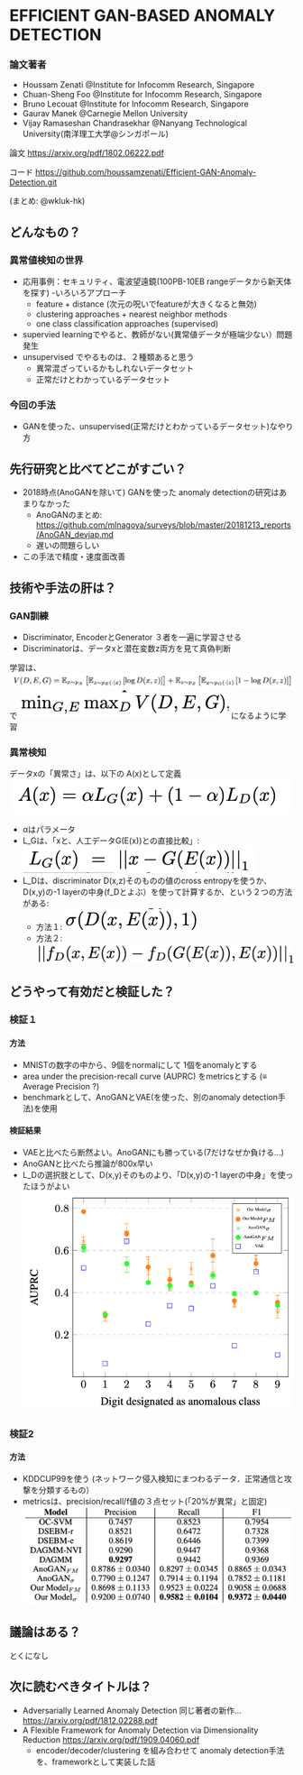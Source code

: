 # EFFICIENT GAN-BASED ANOMALY DETECTION
 
### 論文著者
- Houssam Zenati @Institute for Infocomm Research, Singapore
- Chuan-Sheng Foo @Institute for Infocomm Research, Singapore
- Bruno Lecouat @Institute for Infocomm Research, Singapore
- Gaurav Manek @Carnegie Mellon University
- Vijay Ramaseshan Chandrasekhar @Nanyang Technological University(南洋理工大学@シンガポール)

論文
<https://arxiv.org/pdf/1802.06222.pdf>

コード
<https://github.com/houssamzenati/Efficient-GAN-Anomaly-Detection.git>

(まとめ: @wkluk-hk)

## どんなもの？
### 異常値検知の世界
- 応用事例：セキュリティ、電波望遠鏡(100PB-10EB rangeデータから新天体を探す)
-いろいろアプローチ
	- feature + distance (次元の呪いでfeatureが大きくなると無効)
	- clustering approaches + nearest neighbor methods
	- one class classification approaches (supervised)
- supervied learningでやると、教師がない(異常値データが極端少ない）問題発生
- unsupervised でやるものは、２種類あると思う 
	- 異常混ざっているかもしれないデータセット
	- 正常だけとわかっているデータセット
	
### 今回の手法
- GANを使った、unsupervised(正常だけとわかっているデータセット)なやり方


## 先行研究と比べてどこがすごい？
- 2018時点(AnoGANを除いて) GANを使った anomaly detectionの研究はあまりなかった
	- AnoGANのまとめ: <https://github.com/mlnagoya/surveys/blob/master/20181213_reports/AnoGAN_devjap.md>
	- 遅いの問題らしい
- この手法で精度・速度面改善

## 技術や手法の肝は？
### GAN訓練
- Discriminator, EncoderとGenerator ３者を一遍に学習させる
- Discriminatorは、データxと潜在変数z両方を見て真偽判断

学習は、
![図1](a.png)
で ![図2](b.png) になるように学習

### 異常検知
データxの「異常さ」は、以下の A(x)として定義
![図3](f.png)

- αはパラメータ
- L_Gは、「xと、人工データG(E(x))との直接比較」: ![図4](c.png)
- L_Dは、discriminator D(x,z)そのものの値のcross entropyを使うか、D(x,y)の-1 layerの中身(f_Dとよぶ）を使って計算するか、という２つの方法がある:
	- 方法１: ![図4](e.png)
	- 方法２: ![図4](d.png)


## どうやって有効だと検証した？
### 検証１
#### 方法
- MNISTの数字の中から、9個をnormalにして 1個をanomalyとする
- area under the precision-recall curve (AUPRC) をmetricsとする (≡ Average Precision ?)
- benchmarkとして、AnoGANとVAE(を使った、別のanomaly detection手法)を使用

#### 検証結果
- VAEと比べたら断然よい。AnoGANにも勝っている(7だけなぜか負ける...)
- AnoGANと比べたら推論が800x早い
- L_Dの選択肢として、D(x,y)そのものより、「D(x,y)の-1 layerの中身」を使ったほうがよい
![図5](g.png)

### 検証2
#### 方法
- KDDCUP99を使う (ネットワーク侵入検知にまつわるデータ．正常通信と攻撃を分類するもの）
- metricsは、precision/recall/f値の３点セット(「20%が異常」と固定)
![図5](h.png)

		
## 議論はある？
とくになし


## 次に読むべきタイトルは？
- Adversarially Learned Anomaly Detection
同じ著者の新作... <https://arxiv.org/pdf/1812.02288.pdf>
- A Flexible Framework for Anomaly Detection via
Dimensionality Reduction <https://arxiv.org/pdf/1909.04060.pdf>
	- encoder/decoder/clustering を組み合わせて anomaly detection手法を、frameworkとして実装した話
